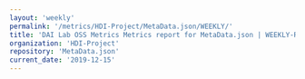 ```yaml
---
layout: 'weekly'
permalink: '/metrics/HDI-Project/MetaData.json/WEEKLY/'
title: 'DAI Lab OSS Metrics Metrics report for MetaData.json | WEEKLY-REPORT-2019-12-15'
organization: 'HDI-Project'
repository: 'MetaData.json'
current_date: '2019-12-15'
---
```

